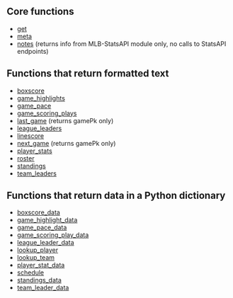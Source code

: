 ## Core functions
* [get](https://github.com/toddrob99/MLB-StatsAPI/wiki/Function:-get)
* [meta](https://github.com/toddrob99/MLB-StatsAPI/wiki/Function:-meta)
* [notes](https://github.com/toddrob99/MLB-StatsAPI/wiki/Function:-notes) (returns info from MLB-StatsAPI module only, no calls to StatsAPI endpoints)

## Functions that return formatted text
* [boxscore](https://github.com/toddrob99/MLB-StatsAPI/wiki/Function:-boxscore)
* [game_highlights](https://github.com/toddrob99/MLB-StatsAPI/wiki/Function:-game_highlights)
* [game_pace](https://github.com/toddrob99/MLB-StatsAPI/wiki/Function:-game_pace)
* [game_scoring_plays](https://github.com/toddrob99/MLB-StatsAPI/wiki/Function:-game_scoring_plays)
* [last_game](https://github.com/toddrob99/MLB-StatsAPI/wiki/Function:-last_game) (returns gamePk only)
* [league_leaders](https://github.com/toddrob99/MLB-StatsAPI/wiki/Function:-league_leaders)
* [linescore](https://github.com/toddrob99/MLB-StatsAPI/wiki/Function:-linescore)
* [next_game](https://github.com/toddrob99/MLB-StatsAPI/wiki/Function:-next_game) (returns gamePk only)
* [player_stats](https://github.com/toddrob99/MLB-StatsAPI/wiki/Function:-player_stats)
* [roster](https://github.com/toddrob99/MLB-StatsAPI/wiki/Function:-roster)
* [standings](https://github.com/toddrob99/MLB-StatsAPI/wiki/Function:-standings)
* [team_leaders](https://github.com/toddrob99/MLB-StatsAPI/wiki/Function:-team_leaders)

## Functions that return data in a Python dictionary
* [boxscore_data](https://github.com/toddrob99/MLB-StatsAPI/wiki/Function:-boxscore_data)
* [game_highlight_data](https://github.com/toddrob99/MLB-StatsAPI/wiki/Function:-game_highlight_data)
* [game_pace_data](https://github.com/toddrob99/MLB-StatsAPI/wiki/Function:-game_pace_data)
* [game_scoring_play_data](https://github.com/toddrob99/MLB-StatsAPI/wiki/Function:-game_scoring_play_data)
* [league_leader_data](https://github.com/toddrob99/MLB-StatsAPI/wiki/Function:-league_leader_data)
* [lookup_player](https://github.com/toddrob99/MLB-StatsAPI/wiki/Function:-lookup_player)
* [lookup_team](https://github.com/toddrob99/MLB-StatsAPI/wiki/Function:-lookup_team)
* [player_stat_data](https://github.com/toddrob99/MLB-StatsAPI/wiki/Function:-player_stat_data)
* [schedule](https://github.com/toddrob99/MLB-StatsAPI/wiki/Function:-schedule)
* [standings_data](https://github.com/toddrob99/MLB-StatsAPI/wiki/Function:-standings_data)
* [team_leader_data](https://github.com/toddrob99/MLB-StatsAPI/wiki/Function:-team_leader_data)